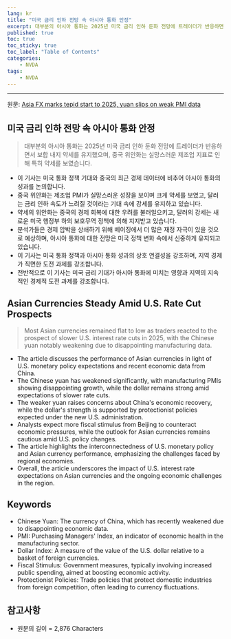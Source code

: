 ```yaml
---
lang: kr
title: "미국 금리 인하 전망 속 아시아 통화 안정"
excerpt: 대부분의 아시아 통화는 2025년 미국 금리 인하 둔화 전망에 트레이더가 반응하면서 보합 내지 약세를 유지했으며, 중국 위안화는 실망스러운 제조업 지표로 인해 특히 약세를 보였습니다.
published: true
toc: true
toc_sticky: true
toc_label: "Table of Contents"
categories:
    - NVDA
tags:
    - NVDA
---
```


---

  원문: [Asia FX marks tepid start to 2025, yuan slips on weak PMI data](https://www.investing.com/news/forex-news/asia-fx-marks-tepid-start-to-2025-yuan-slips-on-weak-pmi-data-3793465)

## 미국 금리 인하 전망 속 아시아 통화 안정

> 대부분의 아시아 통화는 2025년 미국 금리 인하 둔화 전망에 트레이더가 반응하면서 보합 내지 약세를 유지했으며, 중국 위안화는 실망스러운 제조업 지표로 인해 특히 약세를 보였습니다.


- 이 기사는 미국 통화 정책 기대와 중국의 최근 경제 데이터에 비추어 아시아 통화의 성과를 논의합니다.
- 중국 위안화는 제조업 PMI가 실망스러운 성장을 보이며 크게 약세를 보였고, 달러는 금리 인하 속도가 느려질 것이라는 기대 속에 강세를 유지하고 있습니다.
- 약세의 위안화는 중국의 경제 회복에 대한 우려를 불러일으키고, 달러의 강세는 새로운 미국 행정부 하의 보호무역 정책에 의해 지지받고 있습니다.
- 분석가들은 경제 압박을 상쇄하기 위해 베이징에서 더 많은 재정 자극이 있을 것으로 예상하며, 아시아 통화에 대한 전망은 미국 정책 변화 속에서 신중하게 유지되고 있습니다.
- 이 기사는 미국 통화 정책과 아시아 통화 성과의 상호 연결성을 강조하며, 지역 경제가 직면한 도전 과제를 강조합니다.
- 전반적으로 이 기사는 미국 금리 기대가 아시아 통화에 미치는 영향과 지역의 지속적인 경제적 도전 과제를 강조합니다.

## Asian Currencies Steady Amid U.S. Rate Cut Prospects

> Most Asian currencies remained flat to low as traders reacted to the prospect of slower U.S. interest rate cuts in 2025, with the Chinese yuan notably weakening due to disappointing manufacturing data.


- The article discusses the performance of Asian currencies in light of U.S. monetary policy expectations and recent economic data from China.
- The Chinese yuan has weakened significantly, with manufacturing PMIs showing disappointing growth, while the dollar remains strong amid expectations of slower rate cuts.
- The weaker yuan raises concerns about China's economic recovery, while the dollar's strength is supported by protectionist policies expected under the new U.S. administration.
- Analysts expect more fiscal stimulus from Beijing to counteract economic pressures, while the outlook for Asian currencies remains cautious amid U.S. policy changes.
- The article highlights the interconnectedness of U.S. monetary policy and Asian currency performance, emphasizing the challenges faced by regional economies.
- Overall, the article underscores the impact of U.S. interest rate expectations on Asian currencies and the ongoing economic challenges in the region.

## Keywords

- Chinese Yuan: The currency of China, which has recently weakened due to disappointing economic data.
- PMI: Purchasing Managers' Index, an indicator of economic health in the manufacturing sector.
- Dollar Index: A measure of the value of the U.S. dollar relative to a basket of foreign currencies.
- Fiscal Stimulus: Government measures, typically involving increased public spending, aimed at boosting economic activity.
- Protectionist Policies: Trade policies that protect domestic industries from foreign competition, often leading to currency fluctuations.

## 참고사항

- 원문의 길이 = 2,876 Characters

